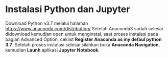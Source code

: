 # Instalasi Python dan Jupyter

Download Python v3.7 melalui halaman https://www.anaconda.com/distribution/
Setelah Anaconda3 sudah selesai didownload kemudian open untuk menginstal, saat proses instalasi pada bagian Advanced Option, ceklist **Register Anaconda as my defaul python 3.7**. Setelah proses instalasi selesai silahkan buka **Anaconda Navigation**, kemudian **Launh** aplikasi **Jupyter Notebook**.

